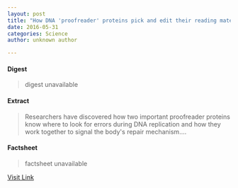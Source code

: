 ```yaml
---
layout: post
title: "How DNA 'proofreader' proteins pick and edit their reading material"
date: 2016-05-31
categories: Science
author: unknown author

---
```



#### Digest
>digest unavailable

#### Extract
>Researchers have discovered how two important proofreader proteins know where to look for errors during DNA replication and how they work together to signal the body's repair mechanism....

#### Factsheet
>factsheet unavailable

[Visit Link](http://www.sciencedaily.com/releases/2015/08/150821111049.htm)


